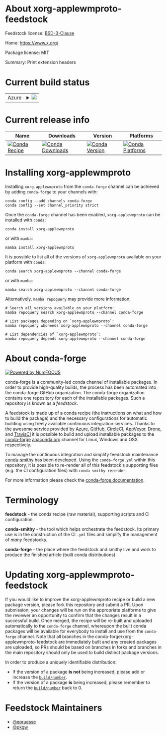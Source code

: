 About xorg-applewmproto-feedstock
=================================

Feedstock license: [BSD-3-Clause](https://github.com/conda-forge/xorg-applewmproto-feedstock/blob/main/LICENSE.txt)

Home: https://www.x.org/

Package license: MIT

Summary: Print extension headers

Current build status
====================


<table>
    
  <tr>
    <td>Azure</td>
    <td>
      <details>
        <summary>
          <a href="https://dev.azure.com/conda-forge/feedstock-builds/_build/latest?definitionId=2163&branchName=main">
            <img src="https://dev.azure.com/conda-forge/feedstock-builds/_apis/build/status/xorg-applewmproto-feedstock?branchName=main">
          </a>
        </summary>
        <table>
          <thead><tr><th>Variant</th><th>Status</th></tr></thead>
          <tbody><tr>
              <td>linux_64</td>
              <td>
                <a href="https://dev.azure.com/conda-forge/feedstock-builds/_build/latest?definitionId=2163&branchName=main">
                  <img src="https://dev.azure.com/conda-forge/feedstock-builds/_apis/build/status/xorg-applewmproto-feedstock?branchName=main&jobName=linux&configuration=linux%20linux_64_" alt="variant">
                </a>
              </td>
            </tr><tr>
              <td>osx_64</td>
              <td>
                <a href="https://dev.azure.com/conda-forge/feedstock-builds/_build/latest?definitionId=2163&branchName=main">
                  <img src="https://dev.azure.com/conda-forge/feedstock-builds/_apis/build/status/xorg-applewmproto-feedstock?branchName=main&jobName=osx&configuration=osx%20osx_64_" alt="variant">
                </a>
              </td>
            </tr><tr>
              <td>win_64</td>
              <td>
                <a href="https://dev.azure.com/conda-forge/feedstock-builds/_build/latest?definitionId=2163&branchName=main">
                  <img src="https://dev.azure.com/conda-forge/feedstock-builds/_apis/build/status/xorg-applewmproto-feedstock?branchName=main&jobName=win&configuration=win%20win_64_" alt="variant">
                </a>
              </td>
            </tr>
          </tbody>
        </table>
      </details>
    </td>
  </tr>
</table>

Current release info
====================

| Name | Downloads | Version | Platforms |
| --- | --- | --- | --- |
| [![Conda Recipe](https://img.shields.io/badge/recipe-xorg--applewmproto-green.svg)](https://anaconda.org/conda-forge/xorg-applewmproto) | [![Conda Downloads](https://img.shields.io/conda/dn/conda-forge/xorg-applewmproto.svg)](https://anaconda.org/conda-forge/xorg-applewmproto) | [![Conda Version](https://img.shields.io/conda/vn/conda-forge/xorg-applewmproto.svg)](https://anaconda.org/conda-forge/xorg-applewmproto) | [![Conda Platforms](https://img.shields.io/conda/pn/conda-forge/xorg-applewmproto.svg)](https://anaconda.org/conda-forge/xorg-applewmproto) |

Installing xorg-applewmproto
============================

Installing `xorg-applewmproto` from the `conda-forge` channel can be achieved by adding `conda-forge` to your channels with:

```
conda config --add channels conda-forge
conda config --set channel_priority strict
```

Once the `conda-forge` channel has been enabled, `xorg-applewmproto` can be installed with `conda`:

```
conda install xorg-applewmproto
```

or with `mamba`:

```
mamba install xorg-applewmproto
```

It is possible to list all of the versions of `xorg-applewmproto` available on your platform with `conda`:

```
conda search xorg-applewmproto --channel conda-forge
```

or with `mamba`:

```
mamba search xorg-applewmproto --channel conda-forge
```

Alternatively, `mamba repoquery` may provide more information:

```
# Search all versions available on your platform:
mamba repoquery search xorg-applewmproto --channel conda-forge

# List packages depending on `xorg-applewmproto`:
mamba repoquery whoneeds xorg-applewmproto --channel conda-forge

# List dependencies of `xorg-applewmproto`:
mamba repoquery depends xorg-applewmproto --channel conda-forge
```


About conda-forge
=================

[![Powered by
NumFOCUS](https://img.shields.io/badge/powered%20by-NumFOCUS-orange.svg?style=flat&colorA=E1523D&colorB=007D8A)](https://numfocus.org)

conda-forge is a community-led conda channel of installable packages.
In order to provide high-quality builds, the process has been automated into the
conda-forge GitHub organization. The conda-forge organization contains one repository
for each of the installable packages. Such a repository is known as a *feedstock*.

A feedstock is made up of a conda recipe (the instructions on what and how to build
the package) and the necessary configurations for automatic building using freely
available continuous integration services. Thanks to the awesome service provided by
[Azure](https://azure.microsoft.com/en-us/services/devops/), [GitHub](https://github.com/),
[CircleCI](https://circleci.com/), [AppVeyor](https://www.appveyor.com/),
[Drone](https://cloud.drone.io/welcome), and [TravisCI](https://travis-ci.com/)
it is possible to build and upload installable packages to the
[conda-forge](https://anaconda.org/conda-forge) [anaconda.org](https://anaconda.org/)
channel for Linux, Windows and OSX respectively.

To manage the continuous integration and simplify feedstock maintenance
[conda-smithy](https://github.com/conda-forge/conda-smithy) has been developed.
Using the ``conda-forge.yml`` within this repository, it is possible to re-render all of
this feedstock's supporting files (e.g. the CI configuration files) with ``conda smithy rerender``.

For more information please check the [conda-forge documentation](https://conda-forge.org/docs/).

Terminology
===========

**feedstock** - the conda recipe (raw material), supporting scripts and CI configuration.

**conda-smithy** - the tool which helps orchestrate the feedstock.
                   Its primary use is in the construction of the CI ``.yml`` files
                   and simplify the management of *many* feedstocks.

**conda-forge** - the place where the feedstock and smithy live and work to
                  produce the finished article (built conda distributions)


Updating xorg-applewmproto-feedstock
====================================

If you would like to improve the xorg-applewmproto recipe or build a new
package version, please fork this repository and submit a PR. Upon submission,
your changes will be run on the appropriate platforms to give the reviewer an
opportunity to confirm that the changes result in a successful build. Once
merged, the recipe will be re-built and uploaded automatically to the
`conda-forge` channel, whereupon the built conda packages will be available for
everybody to install and use from the `conda-forge` channel.
Note that all branches in the conda-forge/xorg-applewmproto-feedstock are
immediately built and any created packages are uploaded, so PRs should be based
on branches in forks and branches in the main repository should only be used to
build distinct package versions.

In order to produce a uniquely identifiable distribution:
 * If the version of a package **is not** being increased, please add or increase
   the [``build/number``](https://docs.conda.io/projects/conda-build/en/latest/resources/define-metadata.html#build-number-and-string).
 * If the version of a package **is** being increased, please remember to return
   the [``build/number``](https://docs.conda.io/projects/conda-build/en/latest/resources/define-metadata.html#build-number-and-string)
   back to 0.

Feedstock Maintainers
=====================

* [@epruesse](https://github.com/epruesse/)
* [@pkgw](https://github.com/pkgw/)

